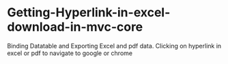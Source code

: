 # Getting-Hyperlink-in-excel-download-in-mvc-core
Binding Datatable and Exporting Excel and pdf data. Clicking on hyperlink in excel or pdf to navigate to google or chrome
